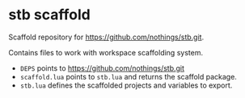 # stb scaffold

Scaffold repository for https://github.com/nothings/stb.git.

Contains files to work with workspace scaffolding system.

- `DEPS` points to https://github.com/nothings/stb.git
- `scaffold.lua` points to `stb.lua` and returns the scaffold package.
- `stb.lua` defines the scaffolded projects and variables to export.
